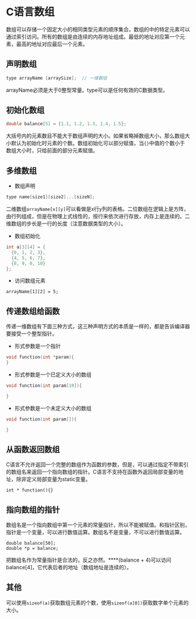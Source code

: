 # C语言数组

数组可以存储一个固定大小的相同类型元素的顺序集合。数组的中的特定元素可以通过索引访问。所有的数组是由连续的内存地址组成。最低的地址对应第一个元素，最高的地址对应最后一个元素。

## 声明数组

```c
type arrayName [arraySize];  // 一维数组
```

arrayName必须是大于0整型常量。type可以是任何有效的C数据类型。

## 初始化数组

```c
double balance[5] = {1.1, 1.2, 1.3, 1.4, 1.5};
```

大括号内的元素数目不能大于数组声明的大小。如果省略掉数组大小，那么数组大小默认为初始化时元素的个数。数组初始化可以部分赋值，当`{}`中值的个数小于数组大小时，只给前面的部分元素赋值。

## 多维数组

* 数组声明

```c
type name[size1][size2]...[sizeN];
```

二维数组`arrayName[x][y]`可以看做是x行y列的表格。二位数组在逻辑上是方阵，由行列组成，但是在物理上式线性的，按行来依次进行存放，内存上是连续的。二维数组的步长是一行的长度（注意数据类型的大小）。

* 数组初始化

```c
int a[3][4] = {
  {0, 1, 2, 3},
  {4, 5, 6, 7},
  {8, 9, 0, 10}
};
```

* 访问数组元素

```
arrayName[1][2] = 5;
```

## 传递数组给函数

传递一维数组有下面三种方式，这三种声明方式的本质是一样的，都是告诉编译器要接受一个整型指针。

- 形式参数是一个指针

```c
void function(int *param){
}
```

- 形式参数是一个已定义大小的数组

```c
void function(int param[10]){

}
```

- 形式参数是一个未定义大小的数组

```c
void function(int param[]){

}
```

## 从函数返回数组

C语言不允许返回一个完整的数组作为函数的参数，但是，可以通过指定不带索引的数组名来返回一个指向数组的指针。C语言不支持在函数外返回局部变量的地址，除非定义局部变量为static变量。

```
int * function(){}
```

## 指向数组的指针

数组名是一个指向数组中第一个元素的常量指针，所以不能被赋值。和指针区别，指针是一个变量，可以进行数值运算。数组名不是变量，不可以进行数值运算。

```
double balance[50];
double *p = balance;
```

把数组名作为常量指针是合法的，反之亦然。****(balance + 4)可以访问balance[4]，它代表后者的地址（数组地址是连续的）。

## 其他

可以使用`sizeof(a)`获取数组元素的个数，使用`sizeof(a[0])`获取数字单个元素的大小。
